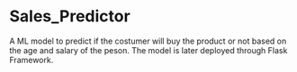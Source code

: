 # Sales_Predictor
A ML model to predict if the costumer will buy the product or not based on the age and salary of the peson.
The model is later deployed through Flask Framework.

